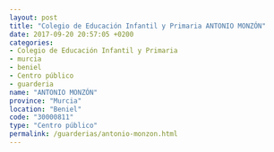 ```yaml
---
layout: post
title: "Colegio de Educación Infantil y Primaria ANTONIO MONZÓN"
date: 2017-09-20 20:57:05 +0200
categories:
- Colegio de Educación Infantil y Primaria
- murcia
- beniel
- Centro público
- guarderia
name: "ANTONIO MONZÓN"
province: "Murcia"
location: "Beniel"
code: "30000811"
type: "Centro público"
permalink: /guarderias/antonio-monzon.html
---
```

